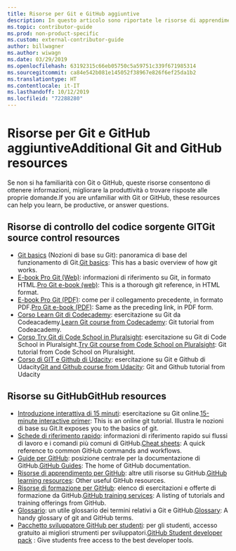 ```yaml
---
title: Risorse per Git e GitHub aggiuntive
description: In questo articolo sono riportate le risorse di apprendimento per Git e GitHub consigliate per aggiungere contributi a docs.microsoft.com.
ms.topic: contributor-guide
ms.prod: non-product-specific
ms.custom: external-contributor-guide
author: billwagner
ms.author: wiwagn
ms.date: 03/29/2019
ms.openlocfilehash: 63192315c66eb05750c5a59751c339f671985314
ms.sourcegitcommit: ca84e542b081e145052f38967e826f6ef25da1b2
ms.translationtype: HT
ms.contentlocale: it-IT
ms.lasthandoff: 10/12/2019
ms.locfileid: "72288280"
---
```

# <a name="additional-git-and-github-resources"></a><span data-ttu-id="fde47-103">Risorse per Git e GitHub aggiuntive</span><span class="sxs-lookup"><span data-stu-id="fde47-103">Additional Git and GitHub resources</span></span>

<span data-ttu-id="fde47-104">Se non si ha familiarità con Git o GitHub, queste risorse consentono di ottenere informazioni, migliorare la produttività o trovare risposte alle proprie domande.</span><span class="sxs-lookup"><span data-stu-id="fde47-104">If you are unfamiliar with Git or GitHub, these resources can help you learn, be productive, or answer questions.</span></span>

## <a name="git-source-control-resources"></a><span data-ttu-id="fde47-105">Risorse di controllo del codice sorgente GIT</span><span class="sxs-lookup"><span data-stu-id="fde47-105">Git source control resources</span></span>

- <span data-ttu-id="fde47-106">[Git basics](https://go.microsoft.com/fwlink/?linkid=853939) (Nozioni di base su Git): panoramica di base del funzionamento di Git.</span><span class="sxs-lookup"><span data-stu-id="fde47-106">[Git basics](https://go.microsoft.com/fwlink/?linkid=853939): This has a basic overview of how git works.</span></span>
- <span data-ttu-id="fde47-107">[E-book Pro Git (Web)](https://go.microsoft.com/fwlink/?linkid=853940): informazioni di riferimento su Git, in formato HTML.</span><span class="sxs-lookup"><span data-stu-id="fde47-107">[Pro Git e-book (web)](https://go.microsoft.com/fwlink/?linkid=853940): This is a thorough git reference, in HTML format.</span></span>
- <span data-ttu-id="fde47-108">[E-book Pro Git (PDF)](https://progit2.s3.amazonaws.com/en/2016-03-22-f3531/progit-en.1084.pdf): come per il collegamento precedente, in formato PDF.</span><span class="sxs-lookup"><span data-stu-id="fde47-108">[Pro Git e-book (PDF)](https://progit2.s3.amazonaws.com/en/2016-03-22-f3531/progit-en.1084.pdf): Same as the preceding link, in PDF form.</span></span>
- <span data-ttu-id="fde47-109">[Corso Learn Git di Codecademy](https://www.codecademy.com/learn/learn-git): esercitazione su Git da Codeacademy.</span><span class="sxs-lookup"><span data-stu-id="fde47-109">[Learn Git course from Codecademy](https://www.codecademy.com/learn/learn-git): Git tutorial from Codeacademy.</span></span>
- <span data-ttu-id="fde47-110">[Corso Try Git di Code School in Pluralsight](https://www.pluralsight.com/courses/code-school-git-real): esercitazione su Git di Code School in Pluralsight.</span><span class="sxs-lookup"><span data-stu-id="fde47-110">[Try Git course from Code School on Pluralsight](https://www.pluralsight.com/courses/code-school-git-real): Git tutorial from Code School on Pluralsight.</span></span>
- <span data-ttu-id="fde47-111">[Corso di GIT e Github di Udacity](https://www.udacity.com/course/how-to-use-git-and-github--ud775): esercitazione su Git e Github di Udacity</span><span class="sxs-lookup"><span data-stu-id="fde47-111">[Git and Github course from Udacity](https://www.udacity.com/course/how-to-use-git-and-github--ud775): Git and Github tutorial from Udacity</span></span>

## <a name="github-resources"></a><span data-ttu-id="fde47-112">Risorse su GitHub</span><span class="sxs-lookup"><span data-stu-id="fde47-112">GitHub resources</span></span>

- <span data-ttu-id="fde47-113">[Introduzione interattiva di 15 minuti](https://try.github.io/): esercitazione su Git online.</span><span class="sxs-lookup"><span data-stu-id="fde47-113">[15-minute interactive primer](https://try.github.io/): This is an online git tutorial.</span></span> <span data-ttu-id="fde47-114">Illustra le nozioni di base su Git.</span><span class="sxs-lookup"><span data-stu-id="fde47-114">It exposes you to the basics of git.</span></span>
- <span data-ttu-id="fde47-115">[Schede di riferimento rapido](https://go.microsoft.com/fwlink/?linkid=853941): informazioni di riferimento rapido sui flussi di lavoro e i comandi più comuni di GitHub.</span><span class="sxs-lookup"><span data-stu-id="fde47-115">[Cheat sheets](https://go.microsoft.com/fwlink/?linkid=853941): A quick reference to common GitHub commands and workflows.</span></span>
- <span data-ttu-id="fde47-116">[Guide per GitHub](https://guides.github.com/): posizione centrale per la documentazione di GitHub.</span><span class="sxs-lookup"><span data-stu-id="fde47-116">[GitHub Guides](https://guides.github.com/): The home of GitHub documentation.</span></span>
- <span data-ttu-id="fde47-117">[Risorse di apprendimento per GitHub](https://help.github.com/articles/git-and-github-learning-resources/): altre utili risorse su GitHub.</span><span class="sxs-lookup"><span data-stu-id="fde47-117">[GitHub learning resources](https://help.github.com/articles/git-and-github-learning-resources/): Other useful GitHub resources.</span></span>
- <span data-ttu-id="fde47-118">[Risorse di formazione per GitHub](https://services.github.com/training/): elenco di esercitazioni e offerte di formazione da GitHub.</span><span class="sxs-lookup"><span data-stu-id="fde47-118">[GitHub training services](https://services.github.com/training/): A listing of tutorials and training offerings from GitHub.</span></span>
- <span data-ttu-id="fde47-119">[Glossario](https://help.github.com/articles/github-glossary): un utile glossario dei termini relativi a Git e GitHub.</span><span class="sxs-lookup"><span data-stu-id="fde47-119">[Glossary](https://help.github.com/articles/github-glossary): A handy glossary of git and GitHub terms.</span></span>
- <span data-ttu-id="fde47-120">[Pacchetto sviluppatore GitHub per studenti](https://education.github.com/pack): per gli studenti, accesso gratuito ai migliori strumenti per sviluppatori.</span><span class="sxs-lookup"><span data-stu-id="fde47-120">[GitHub Student developer pack](https://education.github.com/pack) : Give students free access to the best developer tools.</span></span>
